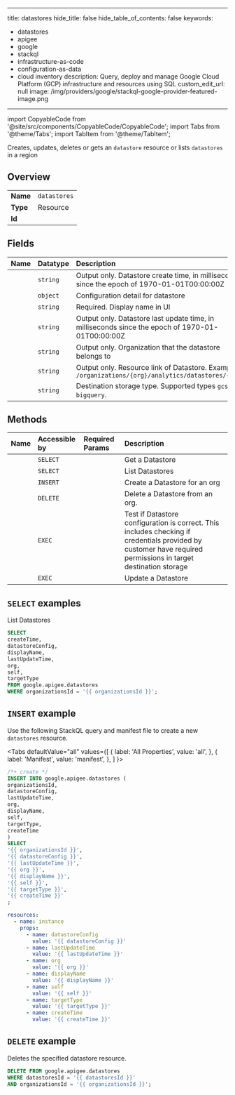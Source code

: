 
---
title: datastores
hide_title: false
hide_table_of_contents: false
keywords:
  - datastores
  - apigee
  - google
  - stackql
  - infrastructure-as-code
  - configuration-as-data
  - cloud inventory
description: Query, deploy and manage Google Cloud Platform (GCP) infrastructure and resources using SQL
custom_edit_url: null
image: /img/providers/google/stackql-google-provider-featured-image.png
---

import CopyableCode from '@site/src/components/CopyableCode/CopyableCode';
import Tabs from '@theme/Tabs';
import TabItem from '@theme/TabItem';

Creates, updates, deletes or gets an <code>datastore</code> resource or lists <code>datastores</code> in a region

## Overview
<table><tbody>
<tr><td><b>Name</b></td><td><code>datastores</code></td></tr>
<tr><td><b>Type</b></td><td>Resource</td></tr>
<tr><td><b>Id</b></td><td><CopyableCode code="google.apigee.datastores" /></td></tr>
</tbody></table>

## Fields
| Name | Datatype | Description |
|:-----|:---------|:------------|
| <CopyableCode code="createTime" /> | `string` | Output only. Datastore create time, in milliseconds since the epoch of 1970-01-01T00:00:00Z |
| <CopyableCode code="datastoreConfig" /> | `object` | Configuration detail for datastore |
| <CopyableCode code="displayName" /> | `string` | Required. Display name in UI |
| <CopyableCode code="lastUpdateTime" /> | `string` | Output only. Datastore last update time, in milliseconds since the epoch of 1970-01-01T00:00:00Z |
| <CopyableCode code="org" /> | `string` | Output only. Organization that the datastore belongs to |
| <CopyableCode code="self" /> | `string` | Output only. Resource link of Datastore. Example: `/organizations/{org}/analytics/datastores/{uuid}` |
| <CopyableCode code="targetType" /> | `string` | Destination storage type. Supported types `gcs` or `bigquery`. |

## Methods
| Name | Accessible by | Required Params | Description |
|:-----|:--------------|:----------------|:------------|
| <CopyableCode code="organizations_analytics_datastores_get" /> | `SELECT` | <CopyableCode code="datastoresId, organizationsId" /> | Get a Datastore |
| <CopyableCode code="organizations_analytics_datastores_list" /> | `SELECT` | <CopyableCode code="organizationsId" /> | List Datastores |
| <CopyableCode code="organizations_analytics_datastores_create" /> | `INSERT` | <CopyableCode code="organizationsId" /> | Create a Datastore for an org |
| <CopyableCode code="organizations_analytics_datastores_delete" /> | `DELETE` | <CopyableCode code="datastoresId, organizationsId" /> | Delete a Datastore from an org. |
| <CopyableCode code="organizations_analytics_datastores_test" /> | `EXEC` | <CopyableCode code="organizationsId" /> | Test if Datastore configuration is correct. This includes checking if credentials provided by customer have required permissions in target destination storage |
| <CopyableCode code="organizations_analytics_datastores_update" /> | `EXEC` | <CopyableCode code="datastoresId, organizationsId" /> | Update a Datastore |

## `SELECT` examples

List Datastores

```sql
SELECT
createTime,
datastoreConfig,
displayName,
lastUpdateTime,
org,
self,
targetType
FROM google.apigee.datastores
WHERE organizationsId = '{{ organizationsId }}'; 
```

## `INSERT` example

Use the following StackQL query and manifest file to create a new <code>datastores</code> resource.

<Tabs
    defaultValue="all"
    values={[
        { label: 'All Properties', value: 'all', },
        { label: 'Manifest', value: 'manifest', },
    ]
}>
<TabItem value="all">

```sql
/*+ create */
INSERT INTO google.apigee.datastores (
organizationsId,
datastoreConfig,
lastUpdateTime,
org,
displayName,
self,
targetType,
createTime
)
SELECT 
'{{ organizationsId }}',
'{{ datastoreConfig }}',
'{{ lastUpdateTime }}',
'{{ org }}',
'{{ displayName }}',
'{{ self }}',
'{{ targetType }}',
'{{ createTime }}'
;
```
</TabItem>
<TabItem value="manifest">

```yaml
resources:
  - name: instance
    props:
      - name: datastoreConfig
        value: '{{ datastoreConfig }}'
      - name: lastUpdateTime
        value: '{{ lastUpdateTime }}'
      - name: org
        value: '{{ org }}'
      - name: displayName
        value: '{{ displayName }}'
      - name: self
        value: '{{ self }}'
      - name: targetType
        value: '{{ targetType }}'
      - name: createTime
        value: '{{ createTime }}'

```
</TabItem>
</Tabs>

## `DELETE` example

Deletes the specified datastore resource.

```sql
DELETE FROM google.apigee.datastores
WHERE datastoresId = '{{ datastoresId }}'
AND organizationsId = '{{ organizationsId }}';
```
